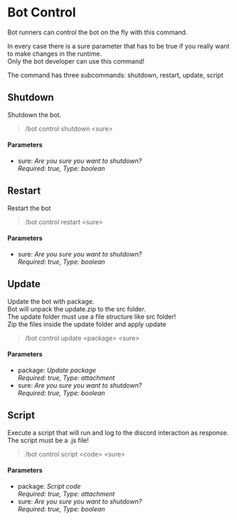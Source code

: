 # Bot Control

Bot runners can control the bot on the fly with this command.

In every case there is a sure parameter that has to be true if you really want to make changes in the runtime.
<br>Only the bot developer can use this command!


The command has three subcommands: shutdown, restart, update, script

## Shutdown

Shutdown the bot.

>/bot control shutdown \<sure>

#### Parameters

- sure: *Are you sure you want to shutdown?<br>Required: true, Type: boolean*

## Restart

Restart the bot

>/bot control restart \<sure>

#### Parameters

- sure: *Are you sure you want to shutdown?<br>Required: true, Type: boolean*

## Update

Update the bot with package.
<br>Bot will unpack the update.zip to the src folder.
<br>The update folder must use a file structure like src folder!
<br>Zip the files inside the update folder and apply update

>/bot control update \<package> \<sure>

#### Parameters

- package: *Update package<br>Required: true, Type: attachment*
- sure: *Are you sure you want to shutdown?<br>Required: true, Type: boolean*

## Script

Execute a script that will run and log to the discord interaction as response.
<br>The script must be a .js file!

>/bot control script \<code> \<sure>

#### Parameters

- package: *Script code<br>Required: true, Type: attachment*
- sure: *Are you sure you want to shutdown?<br>Required: true, Type: boolean*